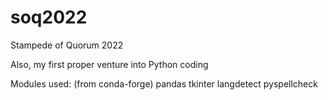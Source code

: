 # soq2022
Stampede of Quorum 2022

Also, my first proper venture into Python coding

Modules used:
(from conda-forge)
pandas
tkinter
langdetect
pyspellcheck
